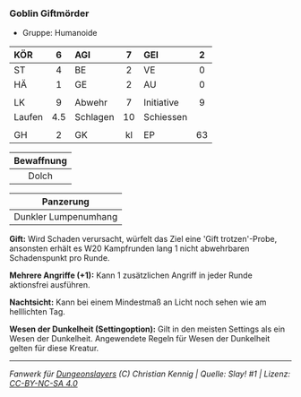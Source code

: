 ### Goblin Giftmörder

- Gruppe: Humanoide

| KÖR    |  6  | AGI      |  7  | GEI        |  2  |
| :----- | :-: | :------- | :-: | :--------- | :-: |
| ST     |  4  | BE       |  2  | VE         |  0  |
| HÄ     |  1  | GE       |  2  | AU         |  0  |
|        |     |          |     |            |     |
| LK     |  9  | Abwehr   |  7  | Initiative |  9  |
| Laufen | 4.5 | Schlagen | 10  | Schiessen  |     |
|        |     |          |     |            |     |
| GH     |  2  | GK       | kl  | EP         | 63  |

| Bewaffnung |
| :--------: |
|   Dolch    |

|      Panzerung       |
| :------------------: |
| Dunkler Lumpenumhang |

**Gift:** Wird Schaden verursacht, würfelt das Ziel eine 'Gift trotzen'-Probe, ansonsten erhält es W20 Kampfrunden lang 1 nicht abwehrbaren Schadenspunkt pro Runde.

**Mehrere Angriffe (+1):** Kann 1 zusätzlichen Angriff in jeder Runde aktionsfrei ausführen.

**Nachtsicht:** Kann bei einem Mindestmaß an Licht noch sehen wie am helllichten Tag.

**Wesen der Dunkelheit (Settingoption):** Gilt in den meisten Settings als ein Wesen der Dunkelheit. Angewendete Regeln für Wesen der Dunkelheit gelten für diese Kreatur.

---

_Fanwerk für [Dungeonslayers](https://www.dungeonslayers.net/) (C) Christian Kennig | Quelle: Slay! #1 | Lizenz: [CC-BY-NC-SA 4.0](https://creativecommons.org/licenses/by-nc-sa/4.0/deed.de)_
